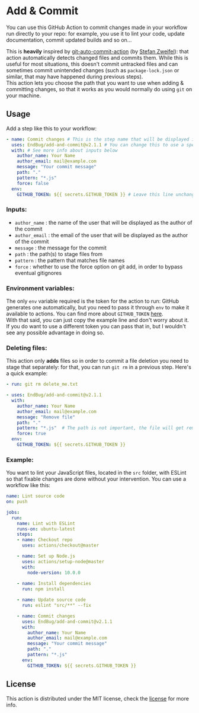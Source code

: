 # Add & Commit

You can use this GitHub Action to commit changes made in your workflow run directly to your repo: for example, you use it to lint your code, update documentation, commit updated builds and so on...

This is **heavily** inspired by [git-auto-commit-action](https://github.com/stefanzweifel/git-auto-commit-action) (by [Stefan Zweifel](https://github.com/stefanzweifel)): that action automatically detects changed files and commits them. While this is useful for most situations, this doesn't commit untracked files and can sometimes commit unintended changes (such as `package-lock.json` or similar, that may have happened during previous steps).  
This action lets you choose the path that you want to use when adding & committing changes, so that it works as you would normally do using `git` on your machine.

## Usage

Add a step like this to your workflow:

```yaml
- name: Commit changes # This is the step name that will be displayed in your runs
  uses: EndBug/add-and-commit@v2.1.1 # You can change this to use a specific version
  with: # See more info about inputs below
    author_name: Your Name
    author_email: mail@example.com
    message: "Your commit message"
    path: "."
    pattern: "*.js"
    force: false
  env:
    GITHUB_TOKEN: ${{ secrets.GITHUB_TOKEN }} # Leave this line unchanged
```

### Inputs:

- `author_name` : the name of the user that will be displayed as the author of the commit
- `author_email` : the email of the user that will be displayed as the author of the commit
- `message` : the message for the commit
- `path` : the path(s) to stage files from
- `pattern` : the pattern that matches file names
- `force` : whether to use the force option on git add, in order to bypass eventual gitignores

### Environment variables:

The only `env` variable required is the token for the action to run: GitHub generates one automatically, but you need to pass it through `env` to make it available to actions. You can find more about `GITHUB_TOKEN` [here](https://help.github.com/en/articles/virtual-environments-for-github-actions#github_token-secret).  
With that said, you can just copy the example line and don't worry about it. If you do want to use a different token you can pass that in, but I wouldn't see any possible advantage in doing so.

### Deleting files:

This action only **adds** files so in order to commit a file deletion you need to stage that separately: for that, you can run `git rm` in a previous step. Here's a quick example:

```yaml
- run: git rm delete_me.txt

- uses: EndBug/add-and-commit@v2.1.1
  with:
    author_name: Your Name
    author_email: mail@example.com
    message: "Remove file"
    path: "."
    pattern: "*.js"  # The path is not important, the file will get removed anyway: that means you can still use the action as usual
    force: true
  env:
    GITHUB_TOKEN: ${{ secrets.GITHUB_TOKEN }}
```

### Example:

You want to lint your JavaScript files, located in the `src` folder, with ESLint so that fixable changes are done without your intervention. You can use a workflow like this:

```yaml
name: Lint source code
on: push

jobs: 
  run:
    name: Lint with ESLint
    runs-on: ubuntu-latest
    steps: 
    - name: Checkout repo
      uses: actions/checkout@master

    - name: Set up Node.js
      uses: actions/setup-node@master
      with:
        node-version: 10.0.0
    
    - name: Install dependencies
      run: npm install

    - name: Update source code
      run: eslint "src/**" --fix

    - name: Commit changes
      uses: EndBug/add-and-commit@v2.1.1 
      with:
        author_name: Your Name
        author_email: mail@example.com
        message: "Your commit message"
        path: "."
        pattern: "*.js"
      env:
        GITHUB_TOKEN: ${{ secrets.GITHUB_TOKEN }}
```

## License

This action is distributed under the MIT license, check the [license](LICENSE) for more info.
